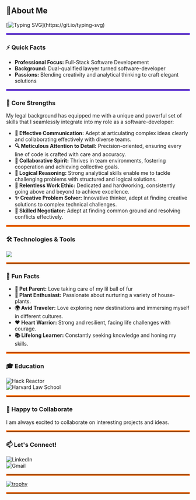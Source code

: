 ## :wave:About Me
[![Typing SVG](https://readme-typing-svg.demolab.com?font=Fira+Code&pause=1000&color=6833F7&width=800&lines=Hi+there!+I'm+Pallavi,+a+full-stack+software+developer!)](https://git.io/typing-svg)

<hr style="border: 2px solid #6833F7;">

### ⚡ Quick Facts
- **Professional Focus:** Full-Stack Software Developement
- **Background:** Dual-qualified lawyer turned software-developer
- **Passions:** Blending creativity and analytical thinking to craft elegant solutions

<hr style="border: 2px solid #6833F7;">

### 🌟 Core Strengths
My legal background has equipped me with a unique and powerful set of skills that I seamlessly integrate into my role as a software-developer:
- **💬 Effective Communication:** Adept at articulating complex ideas clearly and collaborating effectively with diverse teams.
- **🔍 Meticulous Attention to Detail:** Precision-oriented, ensuring every line of code is crafted with care and accuracy.
- **🤝 Collaborative Spirit:** Thrives in team environments, fostering cooperation and achieving collective goals.
- **🧠 Logical Reasoning:** Strong analytical skills enable me to tackle challenging problems with structured and logical solutions.
- **💪 Relentless Work Ethic:** Dedicated and hardworking, consistently going above and beyond to achieve excellence.
- **✨ Creative Problem Solver:** Innovative thinker, adept at finding creative solutions to complex technical challenges.
- **🤝 Skilled Negotiator:** Adept at finding common ground and resolving conflicts effectively.

<hr style="border: 2px solid #ff6600;">

### 🛠️ Technologies & Tools
<p>
  <a href="https://skillicons.dev">
    <img src="https://skillicons.dev/icons?i=js,html,css,jquery,react,tailwind,express,babel,jest,vscode,bash,git,github,aws,mongodb,mysql,nodejs,postgres,postman,sequelize,webpack,nginx&theme=light" />
  </a>
</p>

<hr style="border: 2px solid #ff6600;">

### 🎉 Fun Facts
- **🐾 Pet Parent:** Love taking care of my lil ball of fur
- **🌿 Plant Enthusiast:** Passionate about nurturing a variety of house-plants.
- **🌍 Avid Traveler:** Love exploring new destinations and immersing myself in different cultures.
- **❤️ Heart Warrior:** Strong and resilient, facing life challenges with courage.
- **📚 Lifelong Learner:** Constantly seeking knowledge and honing my skills.

<hr style="border: 2px solid #ff6600;">

### 🎓 Education
<p>
  <img src="https://img.shields.io/badge/Hack%20Reactor-black?style=for-the-badge" alt="Hack Reactor" />
  <br>
  <img src="https://img.shields.io/badge/Harvard%20Law%20School-black?style=for-the-badge" alt="Harvard Law School" />
</p>

<hr style="border: 2px solid #ff6600;">

### 🤝 Happy to Collaborate
I am always excited to collaborate on interesting projects and ideas.

<hr style="border: 2px solid #ff6600;">

### 📫 Let's Connect!
<p>
  <a href="https://www.linkedin.com/in/pallavi-kishore-46251726/" style="text-decoration: none;">
    <img src="https://img.shields.io/badge/linkedin-black?style=for-the-badge&logo=linkedin" alt="LinkedIn" />
  </a>
  <br>
  <a href="mailto:Pallavi25Kishore@gmail.com" style="text-decoration: none;">
    <img src="https://img.shields.io/badge/gmail-black?style=for-the-badge&logo=gmail" alt="Gmail" />
  </a>
</p>

<hr style="border: 2px solid #ff6600;">

[![trophy](https://github-profile-trophy.vercel.app/?username=Pallavi25Kishore&theme=discord&title=-Stars,-Followers,-Experience,-Issues)](https://github.com/ryo-ma/github-profile-trophy)

<hr style="border: 2px solid #ff6600;">


